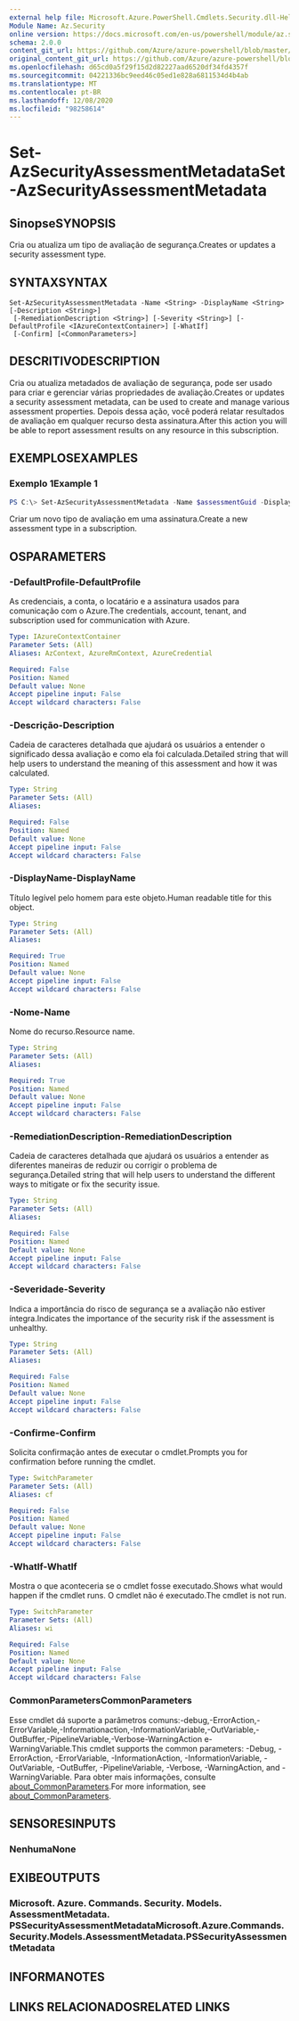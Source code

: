 ```yaml
---
external help file: Microsoft.Azure.PowerShell.Cmdlets.Security.dll-Help.xml
Module Name: Az.Security
online version: https://docs.microsoft.com/en-us/powershell/module/az.security/Set-AzSecurityAssessmentMetadata
schema: 2.0.0
content_git_url: https://github.com/Azure/azure-powershell/blob/master/src/Security/Security/help/Set-AzSecurityAssessmentMetadata.md
original_content_git_url: https://github.com/Azure/azure-powershell/blob/master/src/Security/Security/help/Set-AzSecurityAssessmentMetadata.md
ms.openlocfilehash: d65cd0a5f29f15d2d82227aad6520df34fd4357f
ms.sourcegitcommit: 04221336bc9eed46c05ed1e828a6811534d4b4ab
ms.translationtype: MT
ms.contentlocale: pt-BR
ms.lasthandoff: 12/08/2020
ms.locfileid: "98258614"
---
```

# <span data-ttu-id="c4b2a-101">Set-AzSecurityAssessmentMetadata</span><span class="sxs-lookup"><span data-stu-id="c4b2a-101">Set-AzSecurityAssessmentMetadata</span></span>

## <span data-ttu-id="c4b2a-102">Sinopse</span><span class="sxs-lookup"><span data-stu-id="c4b2a-102">SYNOPSIS</span></span>
<span data-ttu-id="c4b2a-103">Cria ou atualiza um tipo de avaliação de segurança.</span><span class="sxs-lookup"><span data-stu-id="c4b2a-103">Creates or updates a security assessment type.</span></span>

## <span data-ttu-id="c4b2a-104">SYNTAX</span><span class="sxs-lookup"><span data-stu-id="c4b2a-104">SYNTAX</span></span>

```
Set-AzSecurityAssessmentMetadata -Name <String> -DisplayName <String> [-Description <String>]
 [-RemediationDescription <String>] [-Severity <String>] [-DefaultProfile <IAzureContextContainer>] [-WhatIf]
 [-Confirm] [<CommonParameters>]
```

## <span data-ttu-id="c4b2a-105">DESCRITIVO</span><span class="sxs-lookup"><span data-stu-id="c4b2a-105">DESCRIPTION</span></span>
<span data-ttu-id="c4b2a-106">Cria ou atualiza metadados de avaliação de segurança, pode ser usado para criar e gerenciar várias propriedades de avaliação.</span><span class="sxs-lookup"><span data-stu-id="c4b2a-106">Creates or updates a security assessment metadata, can be used to create and manage various assessment properties.</span></span>
<span data-ttu-id="c4b2a-107">Depois dessa ação, você poderá relatar resultados de avaliação em qualquer recurso desta assinatura.</span><span class="sxs-lookup"><span data-stu-id="c4b2a-107">After this action you will be able to report assessment results on any resource in this subscription.</span></span>

## <span data-ttu-id="c4b2a-108">EXEMPLOS</span><span class="sxs-lookup"><span data-stu-id="c4b2a-108">EXAMPLES</span></span>

### <span data-ttu-id="c4b2a-109">Exemplo 1</span><span class="sxs-lookup"><span data-stu-id="c4b2a-109">Example 1</span></span>
```powershell
PS C:\> Set-AzSecurityAssessmentMetadata -Name $assessmentGuid -DisplayName "Resource should be secured" -Severity "High" -Description "The resource should be secured according to my company's security policy"
```

<span data-ttu-id="c4b2a-110">Criar um novo tipo de avaliação em uma assinatura.</span><span class="sxs-lookup"><span data-stu-id="c4b2a-110">Create a new assessment type in a subscription.</span></span>

## <span data-ttu-id="c4b2a-111">OS</span><span class="sxs-lookup"><span data-stu-id="c4b2a-111">PARAMETERS</span></span>

### <span data-ttu-id="c4b2a-112">-DefaultProfile</span><span class="sxs-lookup"><span data-stu-id="c4b2a-112">-DefaultProfile</span></span>
<span data-ttu-id="c4b2a-113">As credenciais, a conta, o locatário e a assinatura usados para comunicação com o Azure.</span><span class="sxs-lookup"><span data-stu-id="c4b2a-113">The credentials, account, tenant, and subscription used for communication with Azure.</span></span>

```yaml
Type: IAzureContextContainer
Parameter Sets: (All)
Aliases: AzContext, AzureRmContext, AzureCredential

Required: False
Position: Named
Default value: None
Accept pipeline input: False
Accept wildcard characters: False
```

### <span data-ttu-id="c4b2a-114">-Descrição</span><span class="sxs-lookup"><span data-stu-id="c4b2a-114">-Description</span></span>
<span data-ttu-id="c4b2a-115">Cadeia de caracteres detalhada que ajudará os usuários a entender o significado dessa avaliação e como ela foi calculada.</span><span class="sxs-lookup"><span data-stu-id="c4b2a-115">Detailed string that will help users to understand the meaning of this assessment and how it was calculated.</span></span>

```yaml
Type: String
Parameter Sets: (All)
Aliases:

Required: False
Position: Named
Default value: None
Accept pipeline input: False
Accept wildcard characters: False
```

### <span data-ttu-id="c4b2a-116">-DisplayName</span><span class="sxs-lookup"><span data-stu-id="c4b2a-116">-DisplayName</span></span>
<span data-ttu-id="c4b2a-117">Título legível pelo homem para este objeto.</span><span class="sxs-lookup"><span data-stu-id="c4b2a-117">Human readable title for this object.</span></span>

```yaml
Type: String
Parameter Sets: (All)
Aliases:

Required: True
Position: Named
Default value: None
Accept pipeline input: False
Accept wildcard characters: False
```

### <span data-ttu-id="c4b2a-118">-Nome</span><span class="sxs-lookup"><span data-stu-id="c4b2a-118">-Name</span></span>
<span data-ttu-id="c4b2a-119">Nome do recurso.</span><span class="sxs-lookup"><span data-stu-id="c4b2a-119">Resource name.</span></span>

```yaml
Type: String
Parameter Sets: (All)
Aliases:

Required: True
Position: Named
Default value: None
Accept pipeline input: False
Accept wildcard characters: False
```

### <span data-ttu-id="c4b2a-120">-RemediationDescription</span><span class="sxs-lookup"><span data-stu-id="c4b2a-120">-RemediationDescription</span></span>
<span data-ttu-id="c4b2a-121">Cadeia de caracteres detalhada que ajudará os usuários a entender as diferentes maneiras de reduzir ou corrigir o problema de segurança.</span><span class="sxs-lookup"><span data-stu-id="c4b2a-121">Detailed string that will help users to understand the different ways to mitigate or fix the security issue.</span></span>

```yaml
Type: String
Parameter Sets: (All)
Aliases:

Required: False
Position: Named
Default value: None
Accept pipeline input: False
Accept wildcard characters: False
```

### <span data-ttu-id="c4b2a-122">-Severidade</span><span class="sxs-lookup"><span data-stu-id="c4b2a-122">-Severity</span></span>
<span data-ttu-id="c4b2a-123">Indica a importância do risco de segurança se a avaliação não estiver íntegra.</span><span class="sxs-lookup"><span data-stu-id="c4b2a-123">Indicates the importance of the security risk if the assessment is unhealthy.</span></span>

```yaml
Type: String
Parameter Sets: (All)
Aliases:

Required: False
Position: Named
Default value: None
Accept pipeline input: False
Accept wildcard characters: False
```

### <span data-ttu-id="c4b2a-124">-Confirme</span><span class="sxs-lookup"><span data-stu-id="c4b2a-124">-Confirm</span></span>
<span data-ttu-id="c4b2a-125">Solicita confirmação antes de executar o cmdlet.</span><span class="sxs-lookup"><span data-stu-id="c4b2a-125">Prompts you for confirmation before running the cmdlet.</span></span>

```yaml
Type: SwitchParameter
Parameter Sets: (All)
Aliases: cf

Required: False
Position: Named
Default value: None
Accept pipeline input: False
Accept wildcard characters: False
```

### <span data-ttu-id="c4b2a-126">-WhatIf</span><span class="sxs-lookup"><span data-stu-id="c4b2a-126">-WhatIf</span></span>
<span data-ttu-id="c4b2a-127">Mostra o que aconteceria se o cmdlet fosse executado.</span><span class="sxs-lookup"><span data-stu-id="c4b2a-127">Shows what would happen if the cmdlet runs.</span></span>
<span data-ttu-id="c4b2a-128">O cmdlet não é executado.</span><span class="sxs-lookup"><span data-stu-id="c4b2a-128">The cmdlet is not run.</span></span>

```yaml
Type: SwitchParameter
Parameter Sets: (All)
Aliases: wi

Required: False
Position: Named
Default value: None
Accept pipeline input: False
Accept wildcard characters: False
```

### <span data-ttu-id="c4b2a-129">CommonParameters</span><span class="sxs-lookup"><span data-stu-id="c4b2a-129">CommonParameters</span></span>
<span data-ttu-id="c4b2a-130">Esse cmdlet dá suporte a parâmetros comuns:-debug,-ErrorAction,-ErrorVariable,-Informationaction,-InformationVariable,-OutVariable,-OutBuffer,-PipelineVariable,-Verbose-WarningAction e-WarningVariable.</span><span class="sxs-lookup"><span data-stu-id="c4b2a-130">This cmdlet supports the common parameters: -Debug, -ErrorAction, -ErrorVariable, -InformationAction, -InformationVariable, -OutVariable, -OutBuffer, -PipelineVariable, -Verbose, -WarningAction, and -WarningVariable.</span></span> <span data-ttu-id="c4b2a-131">Para obter mais informações, consulte [about_CommonParameters](http://go.microsoft.com/fwlink/?LinkID=113216).</span><span class="sxs-lookup"><span data-stu-id="c4b2a-131">For more information, see [about_CommonParameters](http://go.microsoft.com/fwlink/?LinkID=113216).</span></span>

## <span data-ttu-id="c4b2a-132">SENSORES</span><span class="sxs-lookup"><span data-stu-id="c4b2a-132">INPUTS</span></span>

### <span data-ttu-id="c4b2a-133">Nenhuma</span><span class="sxs-lookup"><span data-stu-id="c4b2a-133">None</span></span>

## <span data-ttu-id="c4b2a-134">EXIBE</span><span class="sxs-lookup"><span data-stu-id="c4b2a-134">OUTPUTS</span></span>

### <span data-ttu-id="c4b2a-135">Microsoft. Azure. Commands. Security. Models. AssessmentMetadata. PSSecurityAssessmentMetadata</span><span class="sxs-lookup"><span data-stu-id="c4b2a-135">Microsoft.Azure.Commands.Security.Models.AssessmentMetadata.PSSecurityAssessmentMetadata</span></span>

## <span data-ttu-id="c4b2a-136">INFORMA</span><span class="sxs-lookup"><span data-stu-id="c4b2a-136">NOTES</span></span>

## <span data-ttu-id="c4b2a-137">LINKS RELACIONADOS</span><span class="sxs-lookup"><span data-stu-id="c4b2a-137">RELATED LINKS</span></span>
